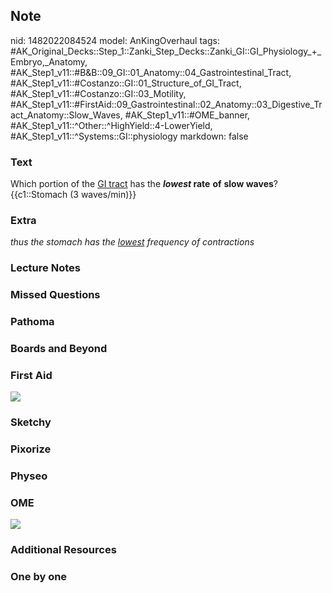 ## Note
nid: 1482022084524
model: AnKingOverhaul
tags: #AK_Original_Decks::Step_1::Zanki_Step_Decks::Zanki_GI::GI_Physiology_+_Embryo,_Anatomy, #AK_Step1_v11::#B&B::09_GI::01_Anatomy::04_Gastrointestinal_Tract, #AK_Step1_v11::#Costanzo::GI::01_Structure_of_GI_Tract, #AK_Step1_v11::#Costanzo::GI::03_Motility, #AK_Step1_v11::#FirstAid::09_Gastrointestinal::02_Anatomy::03_Digestive_Tract_Anatomy::Slow_Waves, #AK_Step1_v11::#OME_banner, #AK_Step1_v11::^Other::^HighYield::4-LowerYield, #AK_Step1_v11::^Systems::GI::physiology
markdown: false

### Text
<div>
  Which portion of the <u>GI tract</u> has the <b><i>lowest</i>
  rate</b> <b>of</b> <b>slow waves</b>?
</div>
<div>
  {{c1::Stomach (3 waves/min)}}
</div>

### Extra
<i>thus the stomach has the <u>lowest</u> frequency of
contractions</i>

### Lecture Notes


### Missed Questions


### Pathoma


### Boards and Beyond


### First Aid
<img src="tmpZL9rUp.png">

### Sketchy


### Pixorize


### Physeo


### OME
<div class="ome-widget">
  <a href="https://onlinemeded.org?ref=anki"><img src=
  "_OME_AnkiFlashcards_General_3.png"></a>
</div>

### Additional Resources


### One by one


